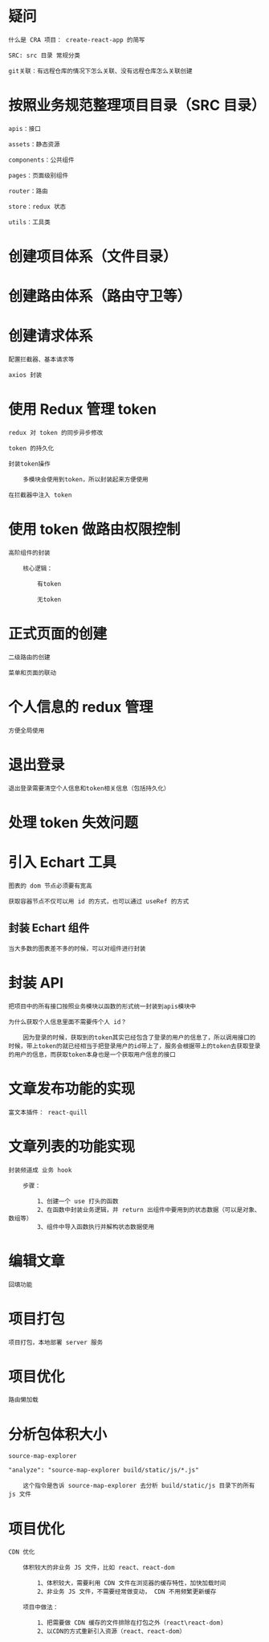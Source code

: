 # 疑问

    什么是 CRA 项目： create-react-app 的简写

    SRC: src 目录 常规分类

    git关联：有远程仓库的情况下怎么关联、没有远程仓库怎么关联创建

# 按照业务规范整理项目目录（SRC 目录）

    apis：接口

    assets：静态资源

    components：公共组件

    pages：页面级别组件

    router：路由

    store：redux 状态

    utils：工具类

# 创建项目体系（文件目录）

# 创建路由体系（路由守卫等）

# 创建请求体系

    配置拦截器、基本请求等

    axios 封装

# 使用 Redux 管理 token

    redux 对 token 的同步异步修改

    token 的持久化

    封装token操作

        多模块会使用到token，所以封装起来方便使用

    在拦截器中注入 token

# 使用 token 做路由权限控制

    高阶组件的封装

        核心逻辑：

            有token

            无token

# 正式页面的创建

    二级路由的创建

    菜单和页面的联动

# 个人信息的 redux 管理

    方便全局使用

# 退出登录

    退出登录需要清空个人信息和token相关信息（包括持久化）

# 处理 token 失效问题

# 引入 Echart 工具

    图表的 dom 节点必须要有宽高

    获取容器节点不仅可以用 id 的方式，也可以通过 useRef 的方式

## 封装 Echart 组件

    当大多数的图表差不多的时候，可以对组件进行封装

# 封装 API

    把项目中的所有接口按照业务模块以函数的形式统一封装到apis模块中

    为什么获取个人信息里面不需要传个人 id？

        因为登录的时候，获取到的token其实已经包含了登录的用户的信息了，所以调用接口的时候，带上token的就已经相当于把登录用户的id带上了，服务会根据带上的token去获取登录的用户的信息，而获取token本身也是一个获取用户信息的接口

# 文章发布功能的实现

    富文本插件： react-quill

# 文章列表的功能实现

    封装频道成 业务 hook

        步骤：

            1、创建一个 use 打头的函数
            2、在函数中封装业务逻辑，并 return 出组件中要用到的状态数据（可以是对象、数组等）
            3、组件中导入函数执行并解构状态数据使用

# 编辑文章

    回填功能

# 项目打包

    项目打包，本地部署 server 服务

# 项目优化

    路由懒加载

# 分析包体积大小

    source-map-explorer

    "analyze": "source-map-explorer build/static/js/*.js"

        这个指令是告诉 source-map-explorer 去分析 build/static/js 目录下的所有 js 文件

# 项目优化

    CDN 优化

        体积较大的非业务 JS 文件，比如 react、react-dom

            1、体积较大，需要利用 CDN 文件在浏览器的缓存特性，加快加载时间
            2、非业务 JS 文件，不需要经常做变动， CDN 不用频繁更新缓存

        项目中做法：

            1、把需要做 CDN 缓存的文件排除在打包之外（react\react-dom)
            2、以CDN的方式重新引入资源（react、react-dom）